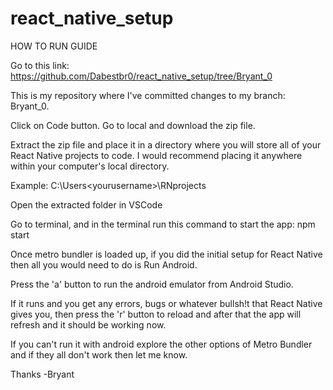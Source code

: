 # react_native_setup
HOW TO RUN GUIDE

Go to this link: https://github.com/Dabestbr0/react_native_setup/tree/Bryant_0

This is my repository where I've committed changes to my branch: Bryant_0.

Click on Code button.
Go to local and download the zip file.

Extract the zip file and place it in a directory where you will store all of your React Native projects to code. I would recommend placing it anywhere within your computer's local directory.

Example: C:\Users\<yourusername>\RNprojects

Open the extracted folder in VSCode

Go to terminal, and in the terminal run this command to start the app:
npm start

Once metro bundler is loaded up, if you did the initial
setup for React Native then all you would need to do is Run Android.

Press the 'a' button to run the android emulator from Android Studio.


If it runs and you get any errors, bugs or whatever bullsh!t that 
React Native gives you, then press the 'r' button to reload and 
after that the app will refresh and it should be working now. 

If you can't run it with android explore the other options
of Metro Bundler and if they all don't work then let me know.

Thanks
-Bryant





